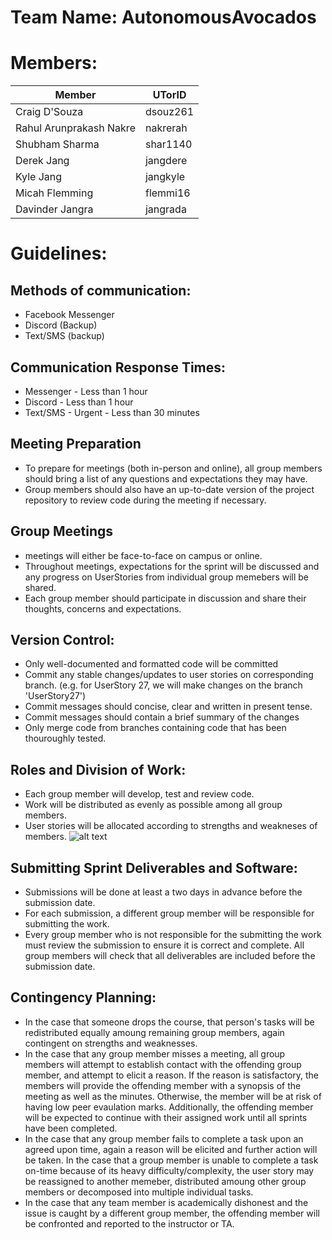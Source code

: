 # Team Name: AutonomousAvocados
# Members:
| Member  | UTorID  |
|---|---|
|Craig D'Souza|dsouz261|
|Rahul Arunprakash Nakre|nakrerah|
|Shubham Sharma|shar1140|
|Derek Jang|jangdere|
|Kyle Jang|jangkyle|
|Micah Flemming|flemmi16|
|Davinder Jangra|jangrada|


# Guidelines:
## Methods of communication: 
* Facebook Messenger
* Discord (Backup)
* Text/SMS (backup)

## Communication Response Times:
* Messenger - Less than 1 hour
* Discord - Less than 1 hour
* Text/SMS - Urgent - Less than 30 minutes

## Meeting Preparation 
* To prepare for meetings (both in-person and online), all group members should bring a list of any questions and expectations they may have.
* Group members should also have an up-to-date version of the project repository to review code during the meeting if necessary.

## Group Meetings
* meetings will either be face-to-face on campus or online.
* Throughout meetings, expectations for the sprint will be discussed and any progress on UserStories from individual group memebers will be shared. 
* Each group member should participate in discussion and share their thoughts, concerns and expectations.


## Version Control:
* Only well-documented and formatted code will be committed
* Commit any stable changes/updates to user stories on corresponding branch. (e.g. for UserStory 27, we will make changes on the branch 'UserStory27')
* Commit messages should concise, clear and written in present tense.
* Commit messages should contain a brief summary of the changes
* Only merge code from branches containing code that has been thouroughly tested.

## Roles and Division of Work:
* Each group member will develop, test and review code.
* Work will be distributed as evenly as possible among all group members. 
* User stories will be allocated according to strengths and weakneses of members.
![alt text](https://i.imgur.com/S4yjvqe.png)

## Submitting Sprint Deliverables and Software:
* Submissions will be done at least a two days in advance before the submission date.
* For each submission, a different group member will be responsible for submitting the work.
* Every group member who is not responsible for the submitting the work must review the submission to ensure it is correct and complete. All group members will check that all deliverables are included before the submission date.

## Contingency Planning:
* In the case that someone drops the course, that person's tasks will be redistributed equally amoung remaining group members, again contingent on strengths and weaknesses.
* In the case that any group member misses a meeting, all group members will attempt to establish contact with the offending group member, and attempt to elicit a reason. If the reason is satisfactory, the members will provide the offending member with a synopsis of the meeting as well as the minutes. Otherwise, the member will be at risk of having low peer evaulation marks. Additionally, the offending member will be expected to continue with their assigned work until all sprints have been completed. 
* In the case that any group member fails to complete a task upon an agreed upon time, again a reason will be elicited and further action will be taken. In the case that a group member is unable to complete a task on-time because of its heavy difficulty/complexity, the user story may be reassigned to another memeber, distributed amoung other group members or decomposed into multiple individual tasks. 
* In the case that any team member is academically dishonest and the issue is caught by a different group member, the offending member will be confronted and reported to the instructor or TA. 
